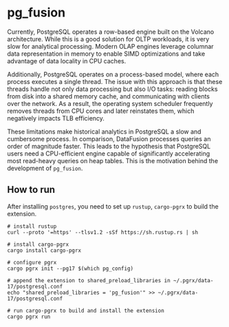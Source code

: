 # pg_fusion

Currently, PostgreSQL operates a row-based engine built on the Volcano
architecture. While this is a good solution for OLTP workloads, it is
very slow for analytical processing. Modern OLAP engines leverage columnar
data representation in memory to enable SIMD optimizations and take advantage
of data locality in CPU caches.

Additionally, PostgreSQL operates on a process-based model, where each process
executes a single thread. The issue with this approach is that these threads
handle not only data processing but also I/O tasks: reading blocks from disk
into a shared memory cache, and communicating with clients over the network.
As a result, the operating system scheduler frequently removes threads from CPU
cores and later reinstates them, which negatively impacts TLB efficiency.

These limitations make historical analytics in PostgreSQL a slow and cumbersome
process. In comparison, DataFusion processes queries an order of magnitude faster.
This leads to the hypothesis that PostgreSQL users need a CPU-efficient engine
capable of significantly accelerating most read-heavy queries on heap tables.
This is the motivation behind the development of `pg_fusion`.

## How to run

After installing `postgres`, you need to set up `rustup`, `cargo-pgrx` to build
the extension.

```
# install rustup
curl --proto '=https' --tlsv1.2 -sSf https://sh.rustup.rs | sh

# install cargo-pgrx
cargo install cargo-pgrx

# configure pgrx
cargo pgrx init --pg17 $(which pg_config)

# append the extension to shared_preload_libraries in ~/.pgrx/data-17/postgresql.conf
echo "shared_preload_libraries = 'pg_fusion'" >> ~/.pgrx/data-17/postgresql.conf

# run cargo-pgrx to build and install the extension
cargo pgrx run
```
